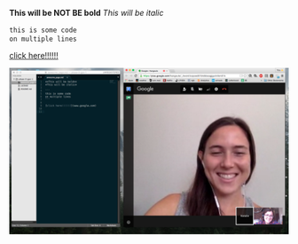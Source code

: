 **This will be NOT BE bold**
*This will be italic*

```
this is some code
on multiple lines
```

[click here!!!!!!](www.google.com)

![Pairs Coding](https://github.com/nataliecodes/phase-0-gps-1/blob/master/natalie-nicola.png)